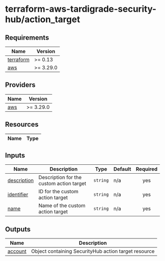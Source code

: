 # terraform-aws-tardigrade-security-hub/action_target

<!-- BEGIN TFDOCS -->
## Requirements

| Name | Version |
|------|---------|
| <a name="requirement_terraform"></a> [terraform](#requirement\_terraform) | >= 0.13 |
| <a name="requirement_aws"></a> [aws](#requirement\_aws) | >= 3.29.0 |

## Providers

| Name | Version |
|------|---------|
| <a name="provider_aws"></a> [aws](#provider\_aws) | >= 3.29.0 |

## Resources

| Name | Type |
|------|------|

## Inputs

| Name | Description | Type | Default | Required |
|------|-------------|------|---------|:--------:|
| <a name="input_description"></a> [description](#input\_description) | Description for the custom action target | `string` | n/a | yes |
| <a name="input_identifier"></a> [identifier](#input\_identifier) | ID for the custom action target | `string` | n/a | yes |
| <a name="input_name"></a> [name](#input\_name) | Name of the custom action target | `string` | n/a | yes |

## Outputs

| Name | Description |
|------|-------------|
| <a name="output_account"></a> [account](#output\_account) | Object containing SecurityHub action target resource |

<!-- END TFDOCS -->
